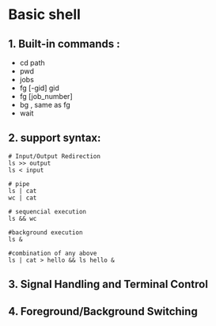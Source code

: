 # Basic shell #

## 1. Built-in commands :
- cd path
- pwd
- jobs
- fg [-gid] gid
- fg [job_number]
- bg , same as fg
- wait
## 2. support syntax:
```shell
# Input/Output Redirection
ls >> output
ls < input

# pipe
ls | cat
wc | cat

# sequencial execution
ls && wc

#background execution
ls &

#combination of any above
ls | cat > hello && ls hello &
```
## 3. Signal Handling and Terminal Control
## 4. Foreground/Background Switching
